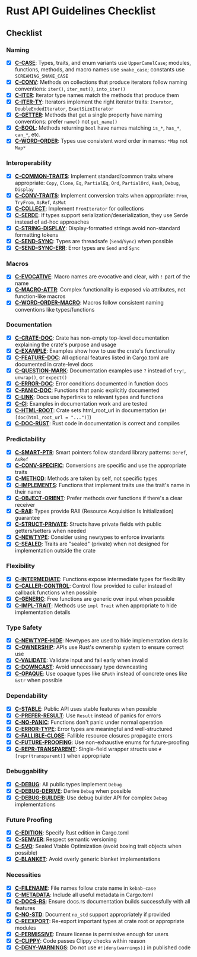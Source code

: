 # Rust API Guidelines Checklist

## Checklist

### Naming

- [x] **[C-CASE](https://rust-lang.github.io/api-guidelines/naming.html#c-case)**: Types, traits, and enum variants use `UpperCamelCase`; modules, functions, methods, and macro names use `snake_case`; constants use `SCREAMING_SNAKE_CASE`
- [x] **[C-CONV](https://rust-lang.github.io/api-guidelines/naming.html#c-conv)**: Methods on collections that produce iterators follow naming conventions: `iter()`, `iter_mut()`, `into_iter()`
- [x] **[C-ITER](https://rust-lang.github.io/api-guidelines/naming.html#c-iter)**: Iterator type names match the methods that produce them
- [x] **[C-ITER-TY](https://rust-lang.github.io/api-guidelines/naming.html#c-iter-ty)**: Iterators implement the right iterator traits: `Iterator`, `DoubleEndedIterator`, `ExactSizeIterator`
- [x] **[C-GETTER](https://rust-lang.github.io/api-guidelines/naming.html#c-getter)**: Methods that get a single property have naming conventions: prefer `name()` not `get_name()`
- [x] **[C-BOOL](https://rust-lang.github.io/api-guidelines/naming.html#c-bool)**: Methods returning `bool` have names matching `is_*`, `has_*`, `can_*`, etc.
- [x] **[C-WORD-ORDER](https://rust-lang.github.io/api-guidelines/naming.html#c-word-order)**: Types use consistent word order in names: `*Map` not `Map*`

### Interoperability

- [x] **[C-COMMON-TRAITS](https://rust-lang.github.io/api-guidelines/interoperability.html#c-common-traits)**: Implement standard/common traits where appropriate: `Copy`, `Clone`, `Eq`, `PartialEq`, `Ord`, `PartialOrd`, `Hash`, `Debug`, `Display`
- [x] **[C-CONV-TRAITS](https://rust-lang.github.io/api-guidelines/interoperability.html#c-conv-traits)**: Implement conversion traits when appropriate: `From`, `TryFrom`, `AsRef`, `AsMut`
- [x] **[C-COLLECT](https://rust-lang.github.io/api-guidelines/interoperability.html#c-collect)**: Implement `FromIterator` for collections
- [x] **[C-SERDE](https://rust-lang.github.io/api-guidelines/interoperability.html#c-serde)**: If types support serialization/deserialization, they use Serde instead of ad-hoc approaches
- [x] **[C-STRING-DISPLAY](https://rust-lang.github.io/api-guidelines/interoperability.html#c-string-display)**: Display-formatted strings avoid non-standard formatting tokens
- [x] **[C-SEND-SYNC](https://rust-lang.github.io/api-guidelines/interoperability.html#c-send-sync)**: Types are threadsafe (`Send`/`Sync`) when possible
- [x] **[C-SEND-SYNC-ERR](https://rust-lang.github.io/api-guidelines/interoperability.html#c-send-sync-err)**: Error types are `Send` and `Sync`

### Macros

- [x] **[C-EVOCATIVE](https://rust-lang.github.io/api-guidelines/macros.html#c-evocative)**: Macro names are evocative and clear, with `!` part of the name
- [x] **[C-MACRO-ATTR](https://rust-lang.github.io/api-guidelines/macros.html#c-macro-attr)**: Complex functionality is exposed via attributes, not function-like macros
- [x] **[C-WORD-ORDER-MACRO](https://rust-lang.github.io/api-guidelines/macros.html#c-word-order-macro)**: Macros follow consistent naming conventions like types/functions

### Documentation

- [x] **[C-CRATE-DOC](https://rust-lang.github.io/api-guidelines/documentation.html#c-crate-doc)**: Crate has non-empty top-level documentation explaining the crate's purpose and usage
- [x] **[C-EXAMPLE](https://rust-lang.github.io/api-guidelines/documentation.html#c-example)**: Examples show how to use the crate's functionality
- [x] **[C-FEATURE-DOC](https://rust-lang.github.io/api-guidelines/documentation.html#c-feature-doc)**: All optional features listed in Cargo.toml are documented in crate-level docs
- [x] **[C-QUESTION-MARK](https://rust-lang.github.io/api-guidelines/documentation.html#c-question-mark)**: Documentation examples use `?` instead of `try!`, `unwrap()`, or `expect()`
- [x] **[C-ERROR-DOC](https://rust-lang.github.io/api-guidelines/documentation.html#c-error-doc)**: Error conditions documented in function docs
- [x] **[C-PANIC-DOC](https://rust-lang.github.io/api-guidelines/documentation.html#c-panic-doc)**: Functions that panic explicitly documented
- [x] **[C-LINK](https://rust-lang.github.io/api-guidelines/documentation.html#c-link)**: Docs use hyperlinks to relevant types and functions
- [x] **[C-CI](https://rust-lang.github.io/api-guidelines/documentation.html#c-ci)**: Examples in documentation work and are tested
- [x] **[C-HTML-ROOT](https://rust-lang.github.io/api-guidelines/documentation.html#c-html-root)**: Crate sets html_root_url in documentation (`#![doc(html_root_url = "...")]`)
- [x] **[C-DOC-RUST](https://rust-lang.github.io/api-guidelines/documentation.html#c-doc-rust)**: Rust code in documentation is correct and compiles

### Predictability

- [x] **[C-SMART-PTR](https://rust-lang.github.io/api-guidelines/predictability.html#c-smart-ptr)**: Smart pointers follow standard library patterns: `Deref`, `AsRef`
- [x] **[C-CONV-SPECIFIC](https://rust-lang.github.io/api-guidelines/predictability.html#c-conv-specific)**: Conversions are specific and use the appropriate traits
- [x] **[C-METHOD](https://rust-lang.github.io/api-guidelines/predictability.html#c-method)**: Methods are taken by self, not specific types
- [x] **[C-IMPLEMENTS](https://rust-lang.github.io/api-guidelines/predictability.html#c-implements)**: Functions that implement traits use the trait's name in their name
- [x] **[C-OBJECT-ORIENT](https://rust-lang.github.io/api-guidelines/predictability.html#c-object-orient)**: Prefer methods over functions if there's a clear receiver
- [x] **[C-RAII](https://rust-lang.github.io/api-guidelines/predictability.html#c-raii)**: Types provide RAII (Resource Acquisition Is Initialization) guarantee
- [x] **[C-STRUCT-PRIVATE](https://rust-lang.github.io/api-guidelines/predictability.html#c-struct-private)**: Structs have private fields with public getters/setters when needed
- [x] **[C-NEWTYPE](https://rust-lang.github.io/api-guidelines/predictability.html#c-newtype)**: Consider using newtypes to enforce invariants
- [x] **[C-SEALED](https://rust-lang.github.io/api-guidelines/predictability.html#c-sealed)**: Traits are "sealed" (private) when not designed for implementation outside the crate

### Flexibility

- [x] **[C-INTERMEDIATE](https://rust-lang.github.io/api-guidelines/flexibility.html#c-intermediate)**: Functions expose intermediate types for flexibility
- [x] **[C-CALLER-CONTROL](https://rust-lang.github.io/api-guidelines/flexibility.html#c-caller-control)**: Control flow provided to caller instead of callback functions when possible
- [x] **[C-GENERIC](https://rust-lang.github.io/api-guidelines/flexibility.html#c-generic)**: Free functions are generic over input when possible
- [x] **[C-IMPL-TRAIT](https://rust-lang.github.io/api-guidelines/flexibility.html#c-impl-trait)**: Methods use `impl Trait` when appropriate to hide implementation details

### Type Safety

- [x] **[C-NEWTYPE-HIDE](https://rust-lang.github.io/api-guidelines/type-safety.html#c-newtype-hide)**: Newtypes are used to hide implementation details
- [x] **[C-OWNERSHIP](https://rust-lang.github.io/api-guidelines/type-safety.html#c-ownership)**: APIs use Rust's ownership system to ensure correct use
- [x] **[C-VALIDATE](https://rust-lang.github.io/api-guidelines/type-safety.html#c-validate)**: Validate input and fail early when invalid
- [x] **[C-DOWNCAST](https://rust-lang.github.io/api-guidelines/type-safety.html#c-downcast)**: Avoid unnecessary type downcasting
- [x] **[C-OPAQUE](https://rust-lang.github.io/api-guidelines/type-safety.html#c-opaque)**: Use opaque types like `&Path` instead of concrete ones like `&str` when possible

### Dependability

- [x] **[C-STABLE](https://rust-lang.github.io/api-guidelines/dependability.html#c-stable)**: Public API uses stable features when possible
- [x] **[C-PREFER-RESULT](https://rust-lang.github.io/api-guidelines/dependability.html#c-prefer-result)**: Use `Result` instead of panics for errors
- [x] **[C-NO-PANIC](https://rust-lang.github.io/api-guidelines/dependability.html#c-no-panic)**: Functions don't panic under normal operation
- [x] **[C-ERROR-TYPE](https://rust-lang.github.io/api-guidelines/dependability.html#c-error-type)**: Error types are meaningful and well-structured
- [x] **[C-FALLIBLE-CLOSE](https://rust-lang.github.io/api-guidelines/dependability.html#c-fallible-close)**: Fallible resource closures propagate errors
- [x] **[C-FUTURE-PROOFING](https://rust-lang.github.io/api-guidelines/dependability.html#c-future-proofing)**: Use non-exhaustive enums for future-proofing
- [x] **[C-REPR-TRANSPARENT](https://rust-lang.github.io/api-guidelines/dependability.html#c-repr-transparent)**: Single-field wrapper structs use `#[repr(transparent)]` when appropriate

### Debuggability

- [x] **[C-DEBUG](https://rust-lang.github.io/api-guidelines/debuggability.html#c-debug)**: All public types implement `Debug`
- [x] **[C-DEBUG-DERIVE](https://rust-lang.github.io/api-guidelines/debuggability.html#c-debug-derive)**: Derive `Debug` when possible
- [x] **[C-DEBUG-BUILDER](https://rust-lang.github.io/api-guidelines/debuggability.html#c-debug-builder)**: Use debug builder API for complex `Debug` implementations

### Future Proofing

- [x] **[C-EDITION](https://rust-lang.github.io/api-guidelines/future-proofing.html#c-edition)**: Specify Rust edition in Cargo.toml
- [x] **[C-SEMVER](https://rust-lang.github.io/api-guidelines/future-proofing.html#c-semver)**: Respect semantic versioning
- [x] **[C-SVO](https://rust-lang.github.io/api-guidelines/future-proofing.html#c-svo)**: Sealed Vtable Optimization (avoid boxing trait objects when possible)
- [x] **[C-BLANKET](https://rust-lang.github.io/api-guidelines/future-proofing.html#c-blanket)**: Avoid overly generic blanket implementations

### Necessities

- [x] **[C-FILENAME](https://rust-lang.github.io/api-guidelines/necessities.html#c-filename)**: File names follow crate name in `kebab-case`
- [x] **[C-METADATA](https://rust-lang.github.io/api-guidelines/necessities.html#c-metadata)**: Include all useful metadata in Cargo.toml
- [x] **[C-DOCS-RS](https://rust-lang.github.io/api-guidelines/necessities.html#c-docs-rs)**: Ensure docs.rs documentation builds successfully with all features
- [x] **[C-NO-STD](https://rust-lang.github.io/api-guidelines/necessities.html#c-no-std)**: Document `no_std` support appropriately if provided
- [x] **[C-REEXPORT](https://rust-lang.github.io/api-guidelines/necessities.html#c-reexport)**: Re-export important types at crate root or appropriate modules
- [x] **[C-PERMISSIVE](https://rust-lang.github.io/api-guidelines/necessities.html#c-permissive)**: Ensure license is permissive enough for users
- [x] **[C-CLIPPY](https://rust-lang.github.io/api-guidelines/necessities.html#c-clippy)**: Code passes Clippy checks within reason
- [x] **[C-DENY-WARNINGS](https://rust-lang.github.io/api-guidelines/necessities.html#c-deny-warnings)**: Do not use
  `#![deny(warnings)]` in published code
